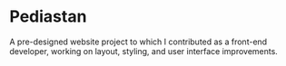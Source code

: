 # Pediastan
A pre-designed website project to which I contributed as a front-end developer, working on layout, styling, and user interface improvements.

